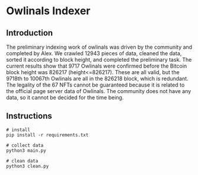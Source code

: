# Owlinals Indexer

## Introduction

The preliminary indexing work of owlinals was driven by the community and completed by Alex. We crawled 12943 pieces of data, cleaned the data, sorted it according to block height, and completed the preliminary task. The current results show that 9717 Owlinals were confirmed before the Bitcoin block height was 826217 (height<=826217). These are all valid, but the 9718th to 10067th Owlinals are all in the 826218 block, which is redundant. The legality of the 67 NFTs cannot be guaranteed because it is related to the official page server data of Owlinals. The community does not have any data, so it cannot be decided for the time being.

## Instructions

```
# install
pip install -r requirements.txt

# collect data
python3 main.py

# clean data
python3 clean.py
```

